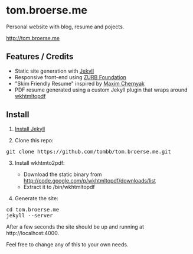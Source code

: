 tom.broerse.me
==============

Personal website with blog, resume and pojects.

http://tom.broerse.me


Features / Credits
------------------

* Static site generation with [Jekyll](https://github.com/mojombo/jekyll)
* Responsive front-end using [ZURB Foundation](https://github.com/zurb/foundation)
* "Skim Friendly Resume" inspired by [Maxim Chernyak](https://github.com/maxim/maxim.github.com/)
* PDF resume generated using a custom Jekyll plugin that wraps around
  [wkhtmltopdf](https://github.com/antialize/wkhtmltopdf)


Install
-------

1. [Install Jekyll](https://github.com/mojombo/jekyll/wiki/install)

2. Clone this repo:
<pre>
git clone https://github.com/tombb/tom.broerse.me.git
</pre>

3. Install wkhtmto2pdf:
   * Download the static binary from http://code.google.com/p/wkhtmltopdf/downloads/list
   * Extract it to /bin/wkhtmltopdf
   
4. Generate the site:
<pre>
cd tom.broerse.me
jekyll --server
</pre>
After a few seconds the site should be up and running at http://localhost:4000.

Feel free to change any of this to your own needs.